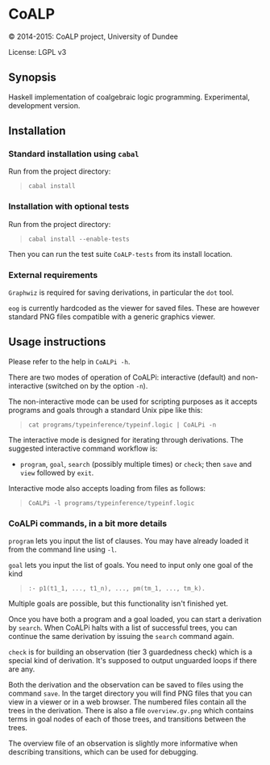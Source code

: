 # CoALP

:copyright: 2014-2015: CoALP project, University of Dundee

License: LGPL v3


## Synopsis


Haskell implementation of coalgebraic logic programming. Experimental,
development version.


## Installation


### Standard installation using `cabal`

Run from the project directory:

> `cabal install`


### Installation with optional tests

Run from the project directory:

> `cabal install --enable-tests`

Then you can run the test suite `CoALP-tests` from its install location.


### External requirements

`Graphwiz` is required for saving derivations, in particular the `dot` tool.

`eog` is currently hardcoded as the viewer for saved files. These are however
standard PNG files compatible with a generic graphics viewer.


## Usage instructions


Please refer to the help in `CoALPi -h`.

There are two modes of operation of CoALPi: interactive (default) and
non-interactive (switched on by the option `-n`).

The non-interactive mode can be used for scripting purposes as it accepts
programs and goals through a standard Unix pipe like this:

> `cat programs/typeinference/typeinf.logic | CoALPi -n`

The interactive mode is designed for iterating through derivations. The
suggested interactive command workflow is:

 - `program`, `goal`, `search` (possibly multiple times) or `check`; then `save`
   and `view` followed by `exit`.

Interactive mode also accepts loading from files as follows:

> `CoALPi -l programs/typeinference/typeinf.logic`


### CoALPi commands, in a bit more details

`program` lets you input the list of clauses. You may have already loaded it
from the command line using `-l`.

`goal` lets you input the list of goals. You need to input only one goal of the
kind

> `:- p1(t1_1, ..., t1_n), ..., pm(tm_1, ..., tm_k).`

Multiple goals are possible, but this functionality isn't finished yet.

Once you have both a program and a goal loaded, you can start a derivation by
`search`. When CoALPi halts with a list of successful trees, you can continue
the same derivation by issuing the `search` command again.

`check` is for building an observation (tier 3 guardedness check) which is a
special kind of derivation. It's supposed to output unguarded loops if there are
any.

Both the derivation and the observation can be saved to files using the command
`save`. In the target directory you will find PNG files that you can view in a
viewer or in a web browser. The numbered files contain all the trees in the
derivation. There is also a file `overview.gv.png` which contains terms in goal
nodes of each of those trees, and transitions between the trees.

The overview file of an observation is slightly more informative when describing
transitions, which can be used for debugging.
